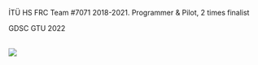 <p> İTÜ HS FRC Team #7071 2018-2021. Programmer & Pilot, 2 times finalist </p>
<p> GDSC GTU 2022</p>
<br>


 <a href="https://github.com/Zephryus7/github-readme-stats">
  <img align="center" src="https://github-readme-stats.vercel.app/api?username=Zephyrus7&show_icons=true&theme=transparent" />
</a>
